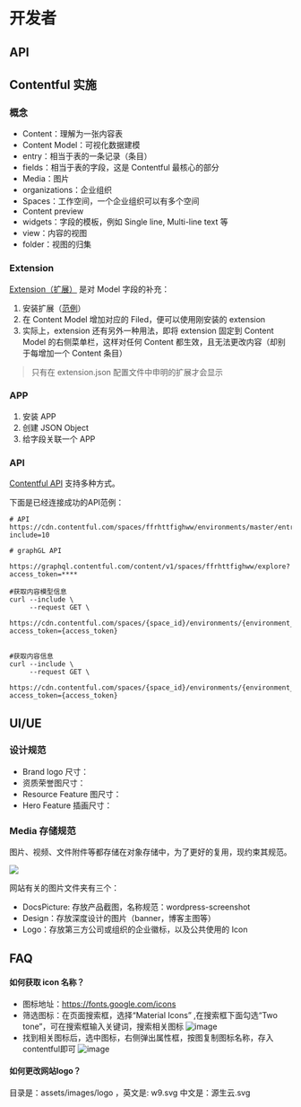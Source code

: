 # 开发者

## API


## Contentful 实施


### 概念

- Content：理解为一张内容表
- Content Model：可视化数据建模
- entry：相当于表的一条记录（条目）
- fields：相当于表的字段，这是 Contentful 最核心的部分
- Media：图片
- organizations：企业组织
- Spaces：工作空间，一个企业组织可以有多个空间
- Content preview
- widgets：字段的模板，例如 Single line, Multi-line text 等
- view：内容的视图
- folder：视图的归集

### Extension

[Extension（扩展）](https://github.com/contentful/extensions/tree/master/samples) 是对 Model 字段的补充：

1. 安装扩展（[范例](https://github.com/contentful/extensions/blob/master/samples/image-uploader/extension.json)）
2. 在 Content Model 增加对应的 Filed，便可以使用刚安装的 extension
3. 实际上，extension 还有另外一种用法，即将 extension 固定到 Content Model 的右侧菜单栏，这样对任何 Content 都生效，且无法更改内容（却别于每增加一个 Content 条目）

> 只有在 extension.json 配置文件中申明的扩展才会显示

### APP

1. 安装 APP
2. 创建 JSON Object
3. 给字段关联一个 APP


### API

[Contentful API](https://www.contentful.com/developers/docs/references/content-delivery-api/#/reference/content-types) 支持多种方式。

下面是已经连接成功的API范例：

```
# API
https://cdn.contentful.com/spaces/ffrhttfighww/environments/master/entries/3IWvbivu7ooiQt0VKu4lBS?include=10

# graphGL API

https://graphql.contentful.com/content/v1/spaces/ffrhttfighww/explore?access_token=****

#获取内容模型信息
curl --include \
     --request GET \
     https://cdn.contentful.com/spaces/{space_id}/environments/{environment_id}/content_types/{content_type_id}?access_token={access_token}
     

#获取内容信息
curl --include \
     --request GET \
     https://cdn.contentful.com/spaces/{space_id}/environments/{environment_id}/entries/{entry_id}?access_token={access_token}
```



## UI/UE

### 设计规范

* Brand logo 尺寸：
* 资质荣誉图尺寸：
* Resource Feature 图尺寸：
* Hero Feature 插画尺寸：

### Media 存储规范

图片、视频、文件附件等都存储在对象存储中，为了更好的复用，现约束其规范。

![](img/image-name.pngimage-name)

网站有关的图片文件夹有三个：

- DocsPicture: 存放产品截图，名称规范：wordpress-screenshot
- Design：存放深度设计的图片（banner，博客主图等）
- Logo：存放第三方公司或组织的企业徽标，以及公共使用的 Icon

## FAQ

#### 如何获取 icon 名称？

* 图标地址：https://fonts.google.com/icons
* 筛选图标：在页面搜索框，选择“Material Icons” ,在搜索框下面勾选“Two tone”，可在搜索框输入关键词，搜索相关图标
![image](https://user-images.githubusercontent.com/7624828/194828882-38b74e46-13dc-4c4d-8344-0a879bb97409.png)
* 找到相关图标后，选中图标，右侧弹出属性框，按图复制图标名称，存入contentful即可
![image](https://user-images.githubusercontent.com/7624828/194829902-46cabb70-6c11-4815-adc3-f05469c8468a.png)

#### 如何更改网站logo？

目录是：assets/images/logo    ，英文是: w9.svg  中文是：源生云.svg
